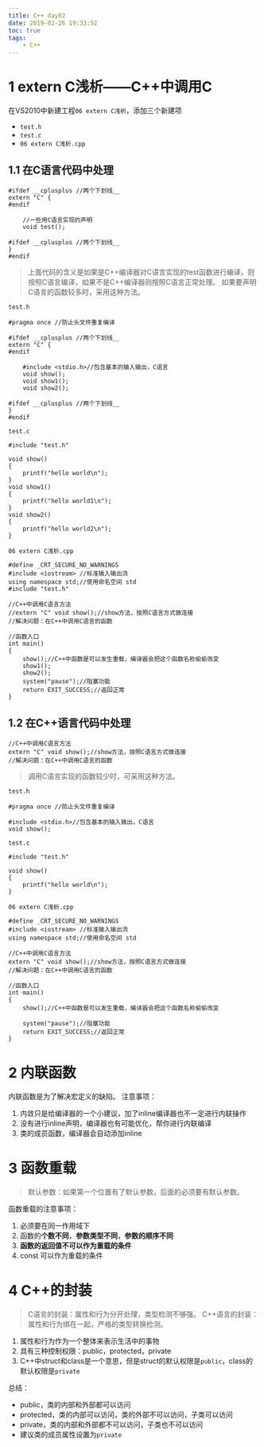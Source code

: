 ```yaml
---
title: C++ day02
date: 2019-02-26 19:33:52
toc: true
tags:
	- C++
---
```

# 1 extern C浅析——C++中调用C<!-- more -->
在VS2010中新建工程`06 extern C浅析`，添加三个新建项
- `test.h`
- `test.c`
- `06 extern C浅析.cpp`
## 1.1 在C语言代码中处理
```
#ifdef __cplusplus //两个下划线__
extern "C" {
#endif

	//一些用C语言实现的声明
	void test();

#ifdef __cplusplus //两个下划线__
}
#endif
```
> 上面代码的含义是如果是C++编译器对C语言实现的test函数进行编译，则按照C语言编译，如果不是C++编译器则按照C语言正常处理。
如果要声明C语言的函数较多时，采用这种方法。

`test.h`
```
#pragma once //防止头文件重复编译

#ifdef __cplusplus //两个下划线__
extern "C" {
#endif

	#include <stdio.h>//包含基本的输入输出，C语言
	void show();
	void show1();
	void show2();

#ifdef __cplusplus //两个下划线__
}
#endif
```

`test.c`
```
#include "test.h"

void show()
{
	printf("hello world\n");
}
void show1()
{
	printf("hello world1\n");
}
void show2()
{
	printf("hello world2\n");
}
```

`06 extern C浅析.cpp`
```
#define _CRT_SECURE_NO_WARNINGS
#include <iostream> //标准输入输出流
using namespace std;//使用命名空间 std
#include "test.h"

//C++中调用C语言方法
//extern "C" void show();//show方法，按照C语言方式做连接
//解决问题：在C++中调用C语言的函数

//函数入口
int main()
{
	show();//C++中函数是可以发生重载，编译器会把这个函数名称偷偷改变
	show1();
	show2();
	system("pause");//阻塞功能
	return EXIT_SUCCESS;//返回正常
}
```

## 1.2 在C++语言代码中处理
```
//C++中调用C语言方法
extern "C" void show();//show方法，按照C语言方式做连接
//解决问题：在C++中调用C语言的函数
```
> 调用C语言实现的函数较少时，可采用这种方法。

`test.h`
```
#pragma once //防止头文件重复编译

#include <stdio.h>//包含基本的输入输出，C语言
void show();
```

`test.c`
```
#include "test.h"

void show()
{
	printf("hello world\n");
}
```

`06 extern C浅析.cpp`
```
#define _CRT_SECURE_NO_WARNINGS
#include <iostream> //标准输入输出流
using namespace std;//使用命名空间 std

//C++中调用C语言方法
extern "C" void show();//show方法，按照C语言方式做连接
//解决问题：在C++中调用C语言的函数

//函数入口
int main()
{
	show();//C++中函数是可以发生重载，编译器会把这个函数名称偷偷改变

	system("pause");//阻塞功能
	return EXIT_SUCCESS;//返回正常
}
```
# 2 内联函数
内联函数是为了解决宏定义的缺陷。
注意事项：
1. 内敛只是给编译器的一个小建议，加了inline编译器也不一定进行内联操作
2. 没有进行inline声明，编译器也有可能优化，帮你进行内联编译
3. 类的成员函数，编译器会自动添加inline

# 3 函数重载
> 默认参数：如果第一个位置有了默认参数，后面的必须要有默认参数。

函数重载的注意事项：
1. 必须要在同一作用域下
2. 函数的**个数不同**，**参数类型不同**，**参数的顺序不同**
3. **函数的返回值不可以作为重载的条件**
4. const 可以作为重载的条件

# 4 C++的封装
> C语言的封装：属性和行为分开处理，类型检测不够强。
C++语言的封装：属性和行为绑在一起，严格的类型转换检测。
1. 属性和行为作为一个整体来表示生活中的事物
2. 具有三种控制权限：public，protected，private
3. C++中struct和class是一个意思，但是struct的默认权限是`public`，class的默认权限是`private`

总结：
- public，类的内部和外部都可以访问
- protected，类的内部可以访问，类的外部不可以访问，子类可以访问
- private，类的内部和外部都不可以访问，子类也不可以访问
- 建议类的成员属性设置为`private`


